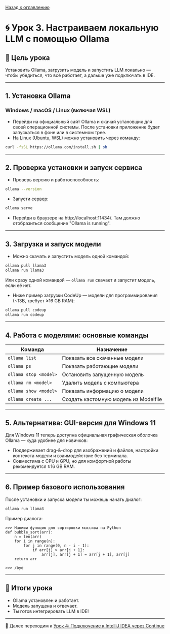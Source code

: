 [Назад к оглавлению](../index.md)

# 🌀 Урок 3. Настраиваем локальную LLM с помощью Ollama

## 🎯 Цель урока

Установить Ollama, загрузить модель и запустить LLM локально — чтобы убедиться, что всё работает, а дальше уже подключать в IDE.

---

## 1. Установка Ollama

### Windows / macOS / Linux (включая WSL)

- Перейди на официальный сайт Ollama и скачай установщик для своей операционной системы. После установки приложение будет запускаться в фоне или в системном трее.
- На Linux (Ubuntu, WSL) можно установить через команду:

```bash
curl -fsSL https://ollama.com/install.sh | sh
```

---

## 2. Проверка установки и запуск сервиса

- Проверь версию и работоспособность:

```bash
ollama --version
```

- Запусти сервер:

```bash
ollama serve
```

- Перейди в браузере на http://localhost:11434/. Там должно отобразиться сообщение "Ollama is running".

---

## 3. Загрузка и запуск модели

- Можно скачать и запустить модель одной командой:

```bash
ollama pull llama3
ollama run llama3
```

Или сразу одной командой — `ollama run` скачает и запустит модель, если её нет.

- Ниже пример загрузки CodeUp — модели для программирования (~13B, требует ≥16 GB RAM):

```bash
ollama pull codeup
ollama run codeup
```

---

## 4. Работа с моделями: основные команды

| Команда | Назначение |
|---------|------------|
| `ollama list` | Показать все скачанные модели |
| `ollama ps` | Показать работающие модели |
| `ollama stop <model>` | Остановить запущенную модель |
| `ollama rm <model>` | Удалить модель с компьютера |
| `ollama show <model>` | Показать информацию о модели |
| `ollama create ...` | Создать кастомную модель из Modelfile |

---

## 5. Альтернатива: GUI-версия для Windows 11

Для Windows 11 теперь доступна официальная графическая оболочка Ollama — куда удобнее для новичков:

- Поддерживает drag-&-drop для изображений и файлов, настройки контекста модели и взаимодействие без терминала.
- Совместима с CPU и GPU, но для комфортной работы рекомендуется ≥16 GB RAM.

---

## 6. Пример базового использования

После установки и запуска модели ты можешь начать диалог:

```bash
ollama run llama3
```

Пример диалога:
```
>>> Напиши функцию для сортировки массива на Python
def bubble_sort(arr):
    n = len(arr)
    for i in range(n):
        for j in range(0, n - i - 1):
            if arr[j] > arr[j + 1]:
                arr[j], arr[j + 1] = arr[j + 1], arr[j]
    return arr

>>> /bye
```

---

## 📌 Итоги урока

- Ollama установлен и работает.
- Модель запущена и отвечает.
- Ты готов интегрировать LLM в IDE!

---

📖 Далее переходим к [Урок 4: Подключение к IntelliJ IDEA через Continue](lesson-4.md)


